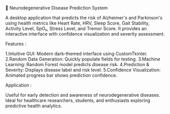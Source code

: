 🧠 Neurodegenerative Disease Prediction System

A desktop application that predicts the risk of Alzheimer's and Parkinson's using health metrics like Heart Rate, HRV, Sleep Score, Gait Stability, Activity Level, SpO₂, Stress Level, and Tremor Score. It provides an interactive interface with confidence visualization and severity assessment.

Features :

1.Intuitive GUI: Modern dark-themed interface using CustomTkinter.
2.Random Data Generation: Quickly populate fields for testing.
3.Machine Learning: Random Forest model predicts disease risk.
4.Prediction & Severity: Displays disease label and risk level.
5.Confidence Visualization: Animated progress bar shows prediction confidence.

Application :

Useful for early detection and awareness of neurodegenerative diseases. Ideal for healthcare researchers, students, and enthusiasts exploring predictive health analytics.
